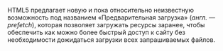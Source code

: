 HTML5 предлагает новую и пока относительно неизвестную возможность под названием
«Предварительная загрузка» (*англ. — prefetch*), которая позволяет загружать
ресурсы заранее, чтобы обеспечить как можно более быстрый доступ к сайту без необходимости 
дожидаться загрузки всех запрашиваемых файлов.
